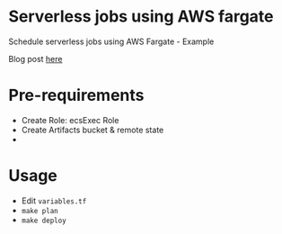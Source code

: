 # Serverless jobs using AWS fargate

Schedule serverless jobs using AWS Fargate - Example

Blog post [here]()

# Pre-requirements
- Create Role: ecsExec Role
- Create Artifacts bucket & remote state
-

# Usage

- Edit `variables.tf`
- `make plan`
- `make deploy`

